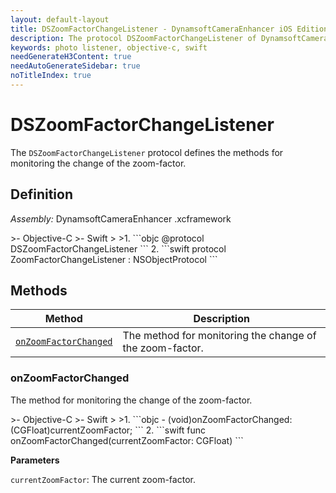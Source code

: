 ```yaml
---
layout: default-layout
title: DSZoomFactorChangeListener - DynamsoftCameraEnhancer iOS Edition API Reference
description: The protocol DSZoomFactorChangeListener of DynamsoftCameraEnhancer defines the methods for monitoring the change of the zoom-factor.
keywords: photo listener, objective-c, swift
needGenerateH3Content: true
needAutoGenerateSidebar: true
noTitleIndex: true
---
```


# DSZoomFactorChangeListener

The `DSZoomFactorChangeListener` protocol defines the methods for monitoring the change of the zoom-factor.

## Definition

*Assembly:* DynamsoftCameraEnhancer
.xcframework

<div class="sample-code-prefix"></div>
>- Objective-C
>- Swift
>
>1. 
```objc
@protocol DSZoomFactorChangeListener <NSObject>
```
2. 
```swift
protocol ZoomFactorChangeListener : NSObjectProtocol
```

## Methods

| Method | Description |
|------- |-------------|
| [`onZoomFactorChanged`](#onzoomfactorchanged) | The method for monitoring the change of the zoom-factor. |

### onZoomFactorChanged

The method for monitoring the change of the zoom-factor.

<div class="sample-code-prefix"></div>
>- Objective-C
>- Swift
>
>1. 
```objc
- (void)onZoomFactorChanged:(CGFloat)currentZoomFactor;
```
2. 
```swift
func onZoomFactorChanged(currentZoomFactor: CGFloat)
```

**Parameters**

`currentZoomFactor`: The current zoom-factor.
